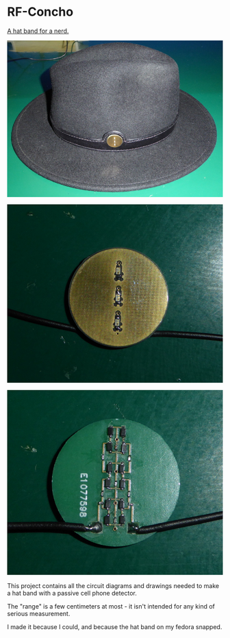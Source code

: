 # RF-Concho
[A hat band for a nerd.](https://josepheoff.github.io/posts/1-hatband)

![Finished hatband](finished.jpg)

![Concho front](conchofront.jpg)

![Concho back](conchoback.jpg)

This project contains all the circuit diagrams and drawings needed to make a hat band with a passive cell phone detector.

The "range" is a  few centimeters at most - it isn't intended for any kind of serious measurement.

I made it because I could, and because the hat band on my fedora snapped.
